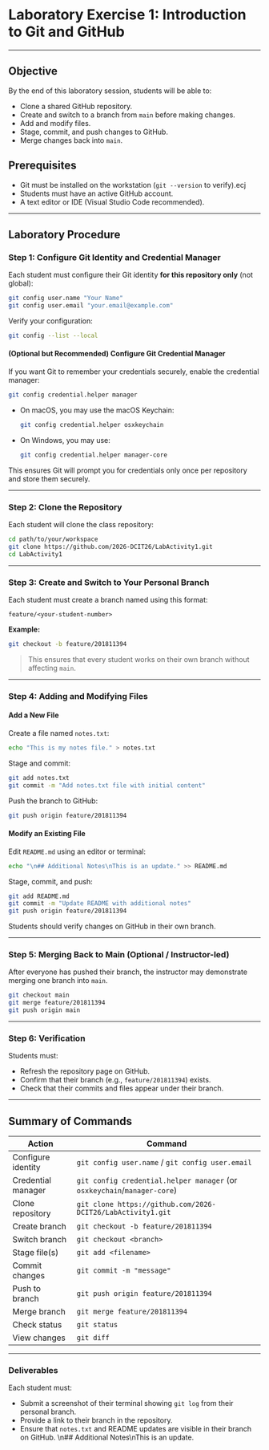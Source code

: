# Laboratory Exercise 1: Introduction to Git and GitHub

---

## Objective

By the end of this laboratory session, students will be able to:

- Clone a shared GitHub repository.
- Create and switch to a branch from `main` before making changes.
- Add and modify files.
- Stage, commit, and push changes to GitHub.
- Merge changes back into `main`.

## Prerequisites

- Git must be installed on the workstation (`git --version` to verify).ecj
- Students must have an active GitHub account.
- A text editor or IDE (Visual Studio Code recommended).

---

## Laboratory Procedure

### Step 1: Configure Git Identity and Credential Manager

Each student must configure their Git identity **for this repository only** (not global):

```bash
git config user.name "Your Name"
git config user.email "your.email@example.com"
```

Verify your configuration:

```bash
git config --list --local
```

#### (Optional but Recommended) Configure Git Credential Manager
If you want Git to remember your credentials securely, enable the credential manager:

```bash
git config credential.helper manager
```

- On macOS, you may use the macOS Keychain:
	```bash
	git config credential.helper osxkeychain
	```
- On Windows, you may use:
	```bash
	git config credential.helper manager-core
	```

This ensures Git will prompt you for credentials only once per repository and store them securely.

---

### Step 2: Clone the Repository

Each student will clone the class repository:

```bash
cd path/to/your/workspace
git clone https://github.com/2026-DCIT26/LabActivity1.git
cd LabActivity1
```

---

### Step 3: **Create and Switch to Your Personal Branch**

Each student must create a branch named using this format:

```
feature/<your-student-number>
```

**Example:**

```bash
git checkout -b feature/201811394
```

> This ensures that every student works on their own branch without affecting `main`.

---

### Step 4: Adding and Modifying Files

#### Add a New File

Create a file named `notes.txt`:

```bash
echo "This is my notes file." > notes.txt
```

Stage and commit:

```bash
git add notes.txt
git commit -m "Add notes.txt file with initial content"
```

Push the branch to GitHub:

```bash
git push origin feature/201811394
```

#### Modify an Existing File

Edit `README.md` using an editor or terminal:

```bash
echo "\n## Additional Notes\nThis is an update." >> README.md
```

Stage, commit, and push:

```bash
git add README.md
git commit -m "Update README with additional notes"
git push origin feature/201811394
```

Students should verify changes on GitHub in their own branch.

---

### Step 5: Merging Back to Main (Optional / Instructor-led)

After everyone has pushed their branch, the instructor may demonstrate merging one branch into `main`.

```bash
git checkout main
git merge feature/201811394
git push origin main
```

---

### Step 6: Verification

Students must:

- Refresh the repository page on GitHub.
- Confirm that their branch (e.g., `feature/201811394`) exists.
- Check that their commits and files appear under their branch.

---

## Summary of Commands

| Action             | Command                                                            |
| ------------------ | ------------------------------------------------------------------ |
| Configure identity | `git config user.name` / `git config user.email` |
| Credential manager | `git config credential.helper manager` (or `osxkeychain`/`manager-core`) |
| Clone repository   | `git clone https://github.com/2026-DCIT26/LabActivity1.git`        |
| Create branch      | `git checkout -b feature/201811394`                                |
| Switch branch      | `git checkout <branch>`                                            |
| Stage file(s)      | `git add <filename>`                                               |
| Commit changes     | `git commit -m "message"`                                          |
| Push to branch     | `git push origin feature/201811394`                                |
| Merge branch       | `git merge feature/201811394`                                      |
| Check status       | `git status`                                                       |
| View changes       | `git diff`                                                         |

---

### Deliverables

Each student must:

- Submit a screenshot of their terminal showing `git log` from their personal branch.
- Provide a link to their branch in the repository.
- Ensure that `notes.txt` and README updates are visible in their branch on GitHub.
\n## Additional Notes\nThis is an update.
